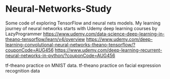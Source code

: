 # Neural-Networks-Study
Some code of exploring TensorFlow and neural nets models.
My learning journey of neural networks starts with Udemy deep learning courses by LazyProgrammer 
https://www.udemy.com/data-science-deep-learning-in-theano-tensorflow/learn/v4/overview
https://www.udemy.com/deep-learning-convolutional-neural-networks-theano-tensorflow/?couponCode=AUG456
 https://www.udemy.com/deep-learning-recurrent-neural-networks-in-python/?couponCode=AUG456
 
tf-theano practice on MNIST data.
tf-theano practice on facial expression recognition data
